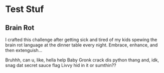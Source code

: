 # Test Stuf

## Brain Rot

I crafted this challenge after getting sick and tired of my kids spewing the
brain rot language at the dinner table every night.  Embrace, enhance, and
then extenguish...

Bruhhh, can u, like, hella help Baby Gronk crack dis python thang and, idk,
snag dat secret sauce flag Livvy hid in it or sumthin??

